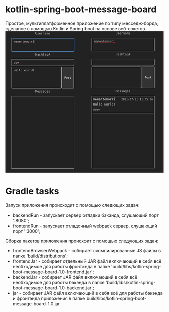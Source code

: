 # kotlin-spring-boot-message-board
Простое, мультиплатформенное приложение по типу месседж-борда, сделаное с помощью Kotlin и Spring boot на основе веб-сокетов.
![](https://github.com/mementomorri/kotlin-spring-boot-message-board/blob/main/screenshot.png)
# Gradle tasks
Запуск приложения происходит с помощью следющих задач:
* backendRun - запускает сервер отладки бэкэнда, слушающий порт ':8080';
* frontendRun - запускает отладочный webpack сервер, слушающий порт ':3000';

Сборка пакетов приложения происхоит с помощью следующих задач:
* frontendBrowserWebpack - собирает скомпилированные JS файлы в папке 'build/distributions';
* frontendJar - собирает отдельный JAR файл включающий в себя всё необходимое для работы фронтэнда в папке 'build/libs/kotlin-spring-boot-message-board-1.0-frontend.jar';
* backendJar - собирает JAR файл включающий в себя всё необходимое для работы бэкэнда в папке 'build/libs/kotlin-spring-boot-message-board-1.0-backend.jar';
* jar - собирает JAR файл включающий в себя всё для работы бэкэнда и фронтэнда приложения в папке build/libs/kotlin-spring-boot-message-board-1.0.jar
